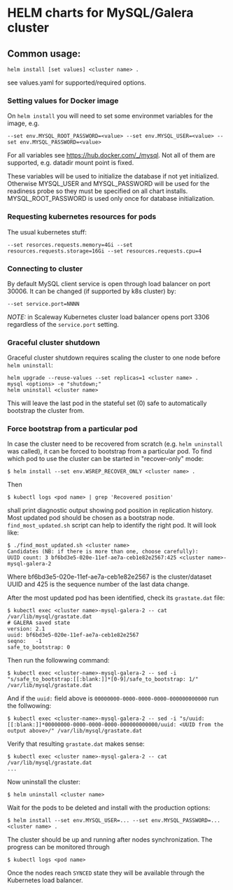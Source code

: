 # HELM charts for MySQL/Galera cluster

## Common usage:
```
helm install [set values] <cluster name> .
```
see values.yaml for supported/required options.

### Setting values for Docker image
On `helm install` you will need to set some environmet variables for the image, e.g.
```
--set env.MYSQL_ROOT_PASSWORD=<value> --set env.MYSQL_USER=<value> --set env.MYSQL_PASSWORD=<value>
```
For all variables see https://hub.docker.com/_/mysql. Not all of them are supported, e.g. datadir mount point is fixed.

These variables will be used to initialize the database if not yet initialized. Otherwise MYSQL_USER and MYSQL_PASSWORD will be used for the readiness probe so they must be specified on all chart installs. MYSQL_ROOT_PASSWORD is used only once for database initialization.

### Requesting kubernetes resources for pods
The usual kubernetes stuff:
```
--set resorces.requests.memory=4Gi --set resources.requests.storage=16Gi --set resources.requests.cpu=4
```

### Connecting to cluster
By default MySQL client service is open through load balancer on port 30006. It can be changed (if supported by k8s cluster) by:
```
--set service.port=NNNN
```
*NOTE:* in Scaleway Kubernetes cluster load balancer opens port 3306 regardless of the `service.port` setting.

### Graceful cluster shutdown
Graceful cluster shutdown requires scaling the cluster to one node before `helm uninstall`:
```
helm upgrade --reuse-values --set replicas=1 <cluster name> .
mysql <options> -e "shutdown;"
helm uninstall <cluster name>
```
This will leave the last pod in the stateful set (0) safe to automatically bootstrap the cluster from.

### Force bootstrap from a particular pod
In case the cluster need to be recovered from scratch (e.g. `helm uninstall` was called), it can be forced to bootstrap from a particular pod. To find which pod to use the cluster can be started in "recover-only" mode:
```
$ helm install --set env.WSREP_RECOVER_ONLY <cluster name> .
```
Then
```
$ kubectl logs <pod name> | grep 'Recovered position'
```
shall print diagnostic output showing pod position in replication history. Most updated pod should be chosen as a bootstrap node.
`find_most_updated.sh` script can help to identify the right pod. It will look like:
```
$ ./find_most_updated.sh <cluster name>
Candidates (NB: if there is more than one, choose carefully):
UUID count: 3 bf6bd3e5-020e-11ef-ae7a-ceb1e82e2567:425 <cluster name>-mysql-galera-2
```
Where bf6bd3e5-020e-11ef-ae7a-ceb1e82e2567 is the cluster/dataset UUID and 425 is the sequence number of the last data change.

After the most updated pod has been identified, check its `grastate.dat` file:
```
$ kubectl exec <cluster name>-mysql-galera-2 -- cat /var/lib/mysql/grastate.dat
# GALERA saved state
version: 2.1
uuid: bf6bd3e5-020e-11ef-ae7a-ceb1e82e2567
seqno:   -1
safe_to_bootstrap: 0
```
Then run the followwing command:
```
$ kubectl exec <cluster-name>-mysql-galera-2 -- sed -i "s/safe_to_bootstrap:[[:blank:]]*[0-9]/safe_to_bootstrap: 1/" /var/lib/mysql/grastate.dat
```
And if the `uuid:` field above is `00000000-0000-0000-0000-000000000000` run the follwowing:
```
$ kubectl exec <cluster-name>-mysql-galera-2 -- sed -i "s/uuid:[[:blank:]]*00000000-0000-0000-0000-000000000000/uuid: <UUID from the output above>/" /var/lib/mysql/grastate.dat
```
Verify that resulting `grastate.dat` makes sense:
```
$ kubectl exec <cluster name>-mysql-galera-2 -- cat /var/lib/mysql/grastate.dat
...
```
Now uninstall the cluster:
```
$ helm uninstall <cluster name>
```
Wait for the pods to be deleted and install with the production options:
```
$ helm install --set env.MYSQL_USER=... --set env.MYSQL_PASSWORD=... <cluster name> .
```
The cluster should be up and running after nodes synchronization. The progress can be monitored through
```
$ kubectl logs <pod name>
```
Once the nodes reach `SYNCED` state they will be available through the Kubernetes load balancer.
